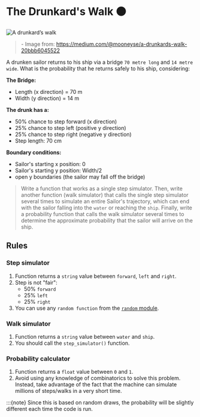 # The Drunkard's Walk 🟠

![A drunkard’s walk](https://miro.medium.com/max/1400/0*WJVuFrA0dhjH_ngR)

> \- Image from: https://medium.com/@mooneyse/a-drunkards-walk-20bbb6045522

A drunken sailor returns to his ship via a bridge `70 metre long` and `14 metre wide`.
What is the probability that he returns safely to his ship, considering:

**The Bridge:**

- Length (x direction) = 70 m
- Width (y direction) = 14 m

**The drunk has a:**

- 50% chance to step forward (x direction)
- 25% chance to step left (positive y direction)
- 25% chance to step right (negative y direction)
- Step length: 70 cm

**Boundary conditions:**

- Sailor's starting x position: 0
- Sailor's starting y position: Width/2
- open y boundaries (the sailor may fall off the bridge)

> Write a function that works as a single step simulator.
> Then, write another function (walk simulator) that calls the single step
> simulator several times to simulate an entire Sailor's trajectory, which
> can end with the sailor falling into the `water` or reaching the `ship`.
> Finally, write a probability function that calls the walk simulator several
> times to determine the approximate probability that the sailor will arrive
> on the ship.

## Rules

### Step simulator

1. Function returns a `string` value between `forward`, `left` and `right`.
2. Step is not "fair":
   - 50% `forward`
   - 25% `left`
   - 25% `right`
3. You can use any `random function` from the [`random` module](https://docs.python.org/3/library/random.html).

### Walk simulator

1. Function returns a `string` value between `water` and `ship`.
2. You should call the `step_simulator()` function.

### Probability calculator

1. Function returns a `float` value between `0` and `1`.
2. Avoid using any knowledge of combinatorics to solve this problem. Instead, take advantage of the fact that the machine can simulate millions of steps/walks in a very short time.

:::{note}
Since this is based on random draws, the probability will be slightly different
each time the code is run.

<!-- ## Useful Links

- [Python Strings](https://www.w3schools.com/python/python_strings.asp)
- [Python String Methods](https://www.w3schools.com/python/python_strings_methods.asp)
  - Specially: `isdigit()`, `islower()`, `isupper()`, `join()`
- [Python - Modify Strings](https://www.w3schools.com/python/python_strings_modify.asp)
- [Python Built in Functions](https://www.w3schools.com/python/python_ref_functions.asp)
  - Specially: `all()`, `any()`, `len()` -->

